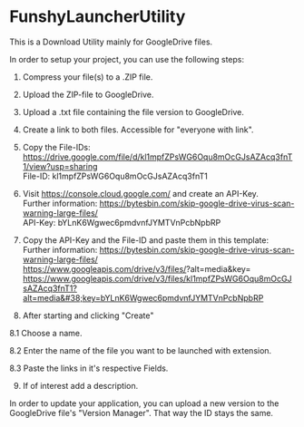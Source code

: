 # FunshyLauncherUtility

This is a Download Utility mainly for GoogleDrive files.

In order to setup your project, you can use the following steps:

1. Compress your file(s) to a .ZIP file.

2. Upload the ZIP-file to GoogleDrive.

3. Upload a .txt file containing the file version to GoogleDrive.

4. Create a link to both files. Accessible for "everyone with link".

5. Copy the File-IDs: <br>
https://drive.google.com/file/d/kl1mpfZPsWG6Oqu8mOcGJsAZAcq3fnT1/view?usp=sharing <br>
File-ID: kl1mpfZPsWG6Oqu8mOcGJsAZAcq3fnT1

6. Visit https://console.cloud.google.com/ and create an API-Key. <br>
Further information: https://bytesbin.com/skip-google-drive-virus-scan-warning-large-files/ <br>
API-Key: bYLnK6Wgwec6pmdvnfJYMTVnPcbNpbRP

7. Copy the API-Key and the File-ID and paste them in this template: <br>
Further information: https://bytesbin.com/skip-google-drive-virus-scan-warning-large-files/ <br>
https://www.googleapis.com/drive/v3/files/<file-ID>?alt=media&#38;key=<API-Key> <br>
https://www.googleapis.com/drive/v3/files/kl1mpfZPsWG6Oqu8mOcGJsAZAcq3fnT1?alt=media&#38;key=bYLnK6Wgwec6pmdvnfJYMTVnPcbNpbRP <br>

8. After starting and clicking "Create" 

8.1 Choose a name.

8.2 Enter the name of the file you want to be launched with extension.

8.3 Paste the links in it's respective Fields.

9. If of interest add a description.

In order to update your application, you can upload a new version to the GoogleDrive file's "Version Manager". 
That way the ID stays the same.
